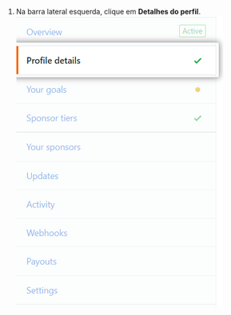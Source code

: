 1. Na barra lateral esquerda, clique em **Detalhes do perfil**. ![Aba Detalhes do Perfil](/assets/images/help/sponsors/profile-tab.png)
